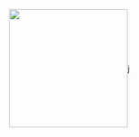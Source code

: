 <p>
  <div style="display: flex; justify-content: center; align-items: center;">
    <img src="./assets/icon-with-text-3.png" style="width: 15em;"/>
    j
  </div>
</p>
